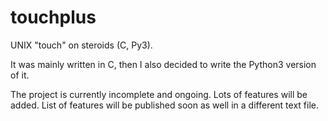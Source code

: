 # touchplus
UNIX "touch" on steroids (C, Py3).

It was mainly written in C, then I also decided to write the Python3 version of it.

The project is currently incomplete and ongoing. Lots of features will be added. List of features will be published soon as well in a different text file.
